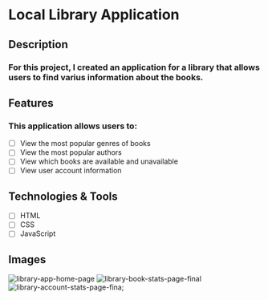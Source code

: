 # Local Library Application 

## Description
### For this project, I created an application for a library that allows users to find varius information about the books.

## Features
### This application allows users to:
- [ ] View the most popular genres of books
- [ ] View the most popular authors
- [ ] View which books are available and unavailable
- [ ] View user account information

## Technologies & Tools
- [ ] HTML
- [ ] CSS
- [ ] JavaScript

## Images
![library-app-home-page](https://user-images.githubusercontent.com/80596387/141702185-9fea600f-0aee-45bd-b116-1a42ceea37fb.png)
![library-book-stats-page-final](https://user-images.githubusercontent.com/80596387/141702095-ff3739bf-9ed6-4ed6-8005-0fbb50ccce2a.png)
![library-account-stats-page-fina;](https://user-images.githubusercontent.com/80596387/141702096-7a8b3e78-1cbf-4a34-a3dd-a78f68641e60.png)
